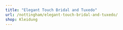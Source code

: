 ```yaml
---
title: "Elegant Touch Bridal and Tuxedo"
url: /nottingham/elegant-touch-bridal-and-tuxedo/
shop: Kleidung
---
```

